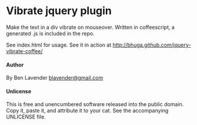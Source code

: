 Vibrate jquery plugin
=====================

Make the text in a div vibrate on mouseover. Written in coffeescript, a
generated .js is included in the repo.

See index.html for usage. See it in action at
<http://bhuga.github.com/jquery-vibrate-coffee/>

#### Author
By Ben Lavender <blavender@gmail.com>

#### Unlicense
This is free and unencumbered software released into the public domain. Copy
it, paste it, and attribute it to your cat. See the accompanying UNLICENSE
file.

